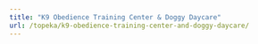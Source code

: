 ```yaml
---
title: "K9 Obedience Training Center & Doggy Daycare"
url: /topeka/k9-obedience-training-center-and-doggy-daycare/
---
```

